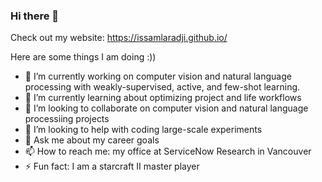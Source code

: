 ### Hi there 👋

Check out my website: https://issamlaradji.github.io/

Here are some things I am doing :))

- 🔭 I’m currently working on computer vision and natural language processing with weakly-supervised, active, and few-shot learning.
- 🌱 I’m currently learning about optimizing project and life workflows
- 👯 I’m looking to collaborate on computer vision and natural language processiing projects
- 🤔 I’m looking to help with coding large-scale experiments
- 💬 Ask me about my career goals
- 📫 How to reach me: my office at ServiceNow Research in Vancouver
- ⚡ Fun fact: I am a starcraft II master player
